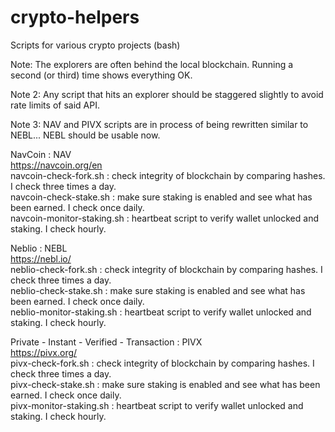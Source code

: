 # crypto-helpers
Scripts for various crypto projects (bash)

Note: The explorers are often behind the local blockchain.  Running a second (or third) time shows everything OK.

Note 2: Any script that hits an explorer should be staggered slightly to avoid rate limits of said API.

Note 3: NAV and PIVX scripts are in process of being rewritten similar to NEBL... NEBL should be usable now.

NavCoin : NAV<br>
https://navcoin.org/en<br>
navcoin-check-fork.sh : check integrity of blockchain by comparing hashes. I check three times a day.<br>
navcoin-check-stake.sh : make sure staking is enabled and see what has been earned. I check once daily.<br>
navcoin-monitor-staking.sh : heartbeat script to verify wallet unlocked and staking. I check hourly.</br>

Neblio : NEBL<br>
https://nebl.io/<br>
neblio-check-fork.sh : check integrity of blockchain by comparing hashes. I check three times a day.<br>
neblio-check-stake.sh : make sure staking is enabled and see what has been earned. I check once daily.<br>
neblio-monitor-staking.sh : heartbeat script to verify wallet unlocked and staking. I check hourly.</br>

Private - Instant - Verified - Transaction : PIVX<br>
https://pivx.org/<br>
pivx-check-fork.sh : check integrity of blockchain by comparing hashes. I check three times a day.<br>
pivx-check-stake.sh : make sure staking is enabled and see what has been earned.  I check once daily.<br>
pivx-monitor-staking.sh : heartbeat script to verify wallet unlocked and staking. I check hourly.</br>
